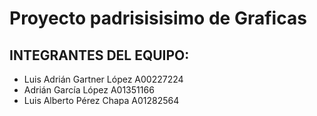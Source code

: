 # Proyecto padrisisisimo de Graficas


## INTEGRANTES DEL EQUIPO:
- Luis Adrián Gartner López A00227224
- Adrián García López A01351166
- Luis Alberto Pérez Chapa A01282564